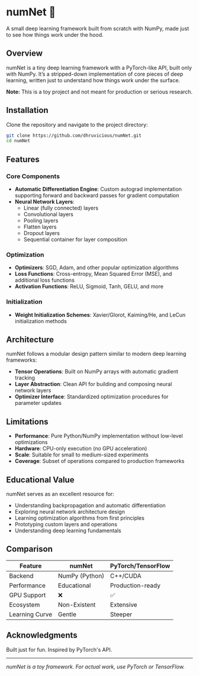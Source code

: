 # numNet 🎲

A small deep learning framework built from scratch with NumPy, made just to see how things work under the hood.

## Overview

numNet is a tiny deep learning framework with a PyTorch-like API, built only with NumPy. It’s a stripped-down implementation of core pieces of deep learning, written just to understand how things work under the surface.

**Note:** This is a toy project and not meant for production or serious research.

## Installation

Clone the repository and navigate to the project directory:

```bash
git clone https://github.com/dhruvicious/numNet.git
cd numNet
```

## Features

### Core Components

- **Automatic Differentiation Engine**: Custom autograd implementation supporting forward and backward passes for gradient computation
- **Neural Network Layers**: 
  - Linear (fully connected) layers
  - Convolutional layers
  - Pooling layers
  - Flatten layers
  - Dropout layers
  - Sequential container for layer composition

### Optimization

- **Optimizers**: SGD, Adam, and other popular optimization algorithms
- **Loss Functions**: Cross-entropy, Mean Squared Error (MSE), and additional loss functions
- **Activation Functions**: ReLU, Sigmoid, Tanh, GELU, and more

### Initialization

- **Weight Initialization Schemes**: Xavier/Glorot, Kaiming/He, and LeCun initialization methods

## Architecture

numNet follows a modular design pattern similar to modern deep learning frameworks:

- **Tensor Operations**: Built on NumPy arrays with automatic gradient tracking
- **Layer Abstraction**: Clean API for building and composing neural network layers
- **Optimizer Interface**: Standardized optimization procedures for parameter updates

## Limitations

- **Performance**: Pure Python/NumPy implementation without low-level optimizations
- **Hardware**: CPU-only execution (no GPU acceleration)
- **Scale**: Suitable for small to medium-sized experiments
- **Coverage**: Subset of operations compared to production frameworks

## Educational Value

numNet serves as an excellent resource for:

- Understanding backpropagation and automatic differentiation
- Exploring neural network architecture design
- Learning optimization algorithms from first principles
- Prototyping custom layers and operations
- Understanding deep learning fundamentals

## Comparison

| Feature | numNet | PyTorch/TensorFlow |
|---------|--------|-------------------|
| Backend | NumPy (Python) | C++/CUDA |
| Performance | Educational | Production-ready |
| GPU Support | ❌ | ✅ |
| Ecosystem | Non-Existent | Extensive |
| Learning Curve | Gentle | Steeper |

## Acknowledgments

Built just for fun. Inspired by PyTorch's API.

---

*numNet is a toy framework. For actual work, use PyTorch or TensorFlow.*